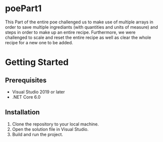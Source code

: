 # poePart1
This Part of the entire poe challenged us to make use of multiple arrays in order to save multiple ingrediants (with quantities and units of measure) and steps in order to make up an entire recipe. Furthermore, we were challenged to scale and reset the entire recipe as well as clear the whole recipe for a new one to be added. 
# Getting Started
## Prerequisites

- Visual Studio 2019 or later
- .NET Core 6.0

## Installation

1. Clone the repository to your local machine.
2. Open the solution file in Visual Studio.
3. Build and run the project.
